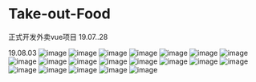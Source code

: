 # Take-out-Food
正式开发外卖vue项目 19.07..28

19.08.03
![image](https://github.com/JedisWeb/Take-out-Food/blob/master/shows/%E9%A6%96%E9%A1%B5.png)
![image](https://github.com/JedisWeb/Take-out-Food/blob/master/shows/QQ%E6%88%AA%E5%9B%BE20190803193538.png)
![image](https://github.com/JedisWeb/Take-out-Food/blob/master/shows/QQ%E6%88%AA%E5%9B%BE20190803193441.png)
![image](https://github.com/JedisWeb/Take-out-Food/blob/master/shows/QQ%E6%88%AA%E5%9B%BE20190803193420.png)
![image](https://github.com/JedisWeb/Take-out-Food/blob/master/shows/QQ%E6%88%AA%E5%9B%BE20190803193409.png)
![image](https://github.com/JedisWeb/Take-out-Food/blob/master/shows/QQ%E6%88%AA%E5%9B%BE20190803193402.png)
![image](https://github.com/JedisWeb/Take-out-Food/blob/master/shows/QQ%E6%88%AA%E5%9B%BE20190803193349.png)
![image](https://github.com/JedisWeb/Take-out-Food/blob/master/shows/QQ%E6%88%AA%E5%9B%BE20190803193519.png)
![image](https://github.com/JedisWeb/Take-out-Food/blob/master/shows/QQ%E6%88%AA%E5%9B%BE20190803193510.png)
![image](https://github.com/JedisWeb/Take-out-Food/blob/master/shows/QQ%E6%88%AA%E5%9B%BE20190803193504.png)
![image](https://github.com/JedisWeb/Take-out-Food/blob/master/shows/QQ%E6%88%AA%E5%9B%BE20190803193451.png)
![image]()
![image]()
![image]()
![image]()
![image]()
![image]()
![image]()
![image]()
![image]()
